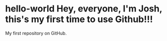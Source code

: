 hello-world
Hey, everyone, I'm Josh, this's my first time to use Github!!!
===========

My first repository on GitHub.
